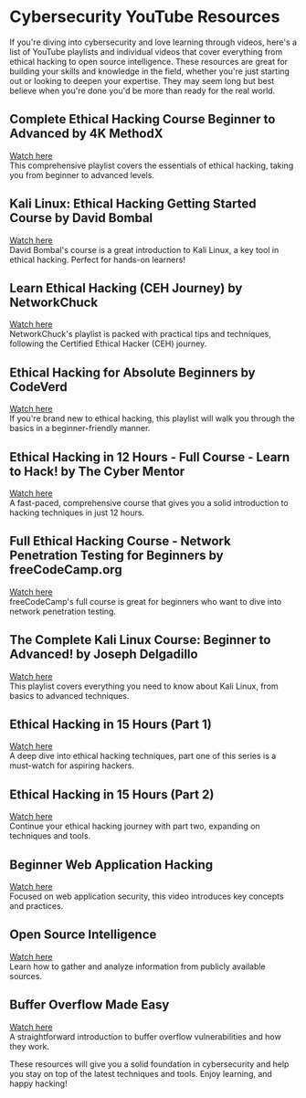 # Cybersecurity YouTube Resources

If you're diving into cybersecurity and love learning through videos, here's a list of YouTube playlists and individual videos that cover everything from ethical hacking to open source intelligence. These resources are great for building your skills and knowledge in the field, whether you're just starting out or looking to deepen your expertise. They may seem long but best believe when you're done you'd be more than ready for the real world.

## Complete Ethical Hacking Course Beginner to Advanced by 4K MethodX
[Watch here](https://youtube.com/playlist?list=PLhbcIQdSIjq_Rf1I_VQ2E1x8GxQj-XDW5&si=9MkXTNn-EauDYmNK)  
This comprehensive playlist covers the essentials of ethical hacking, taking you from beginner to advanced levels.

## Kali Linux: Ethical Hacking Getting Started Course by David Bombal
[Watch here](https://youtube.com/playlist?list=PLhfrWIlLOoKMe1Ue0IdeULQvEgCgQ3a1B&si=VGEfKIfR6LbGimkM)  
David Bombal's course is a great introduction to Kali Linux, a key tool in ethical hacking. Perfect for hands-on learners!

## Learn Ethical Hacking (CEH Journey) by NetworkChuck
[Watch here](https://youtube.com/playlist?list=PLIhvC56v63IIJZRa3lzK6IeBQOH_VFjUQ&si=KW7XSZt8OJahTMz2)  
NetworkChuck's playlist is packed with practical tips and techniques, following the Certified Ethical Hacker (CEH) journey.

## Ethical Hacking for Absolute Beginners by CodeVerd
[Watch here](https://youtube.com/playlist?list=PLmtowW4zdQsLwF-JmDwbOXsWgqvHKuLnF&si=5rrf-8nvG38ooZVR)  
If you're brand new to ethical hacking, this playlist will walk you through the basics in a beginner-friendly manner.

## Ethical Hacking in 12 Hours - Full Course - Learn to Hack! by The Cyber Mentor
[Watch here](https://youtu.be/fNzpcB7ODxQ?si=sWNw03ABW_19VS6t)  
A fast-paced, comprehensive course that gives you a solid introduction to hacking techniques in just 12 hours.

## Full Ethical Hacking Course - Network Penetration Testing for Beginners by freeCodeCamp.org
[Watch here](https://youtu.be/3Kq1MIfTWCE?si=_dDLDlHcqOCk2xwl)  
freeCodeCamp's full course is great for beginners who want to dive into network penetration testing.

## The Complete Kali Linux Course: Beginner to Advanced! by Joseph Delgadillo
[Watch here](https://youtube.com/playlist?list=PLYmlEoSHldN7HJapyiQ8kFLUsk_a7EjCw&si=tg9Hy7oG7dcuY7EH)  
This playlist covers everything you need to know about Kali Linux, from basics to advanced techniques.

## Ethical Hacking in 15 Hours (Part 1)
[Watch here](https://www.youtube.com/watch?v=3FNYvj2U0HM)  
A deep dive into ethical hacking techniques, part one of this series is a must-watch for aspiring hackers.

## Ethical Hacking in 15 Hours (Part 2)
[Watch here](https://www.youtube.com/watch?v=sH4JCwjybGs)  
Continue your ethical hacking journey with part two, expanding on techniques and tools.

## Beginner Web Application Hacking
[Watch here](https://www.youtube.com/watch?v=24fHLWXGS-M)  
Focused on web application security, this video introduces key concepts and practices.

## Open Source Intelligence
[Watch here](https://www.youtube.com/watch?v=qwA6MmbeGNo)  
Learn how to gather and analyze information from publicly available sources.

## Buffer Overflow Made Easy
[Watch here](https://www.youtube.com/watch?v=ncBblM920jw)  
A straightforward introduction to buffer overflow vulnerabilities and how they work.

These resources will give you a solid foundation in cybersecurity and help you stay on top of the latest techniques and tools. Enjoy learning, and happy hacking!
